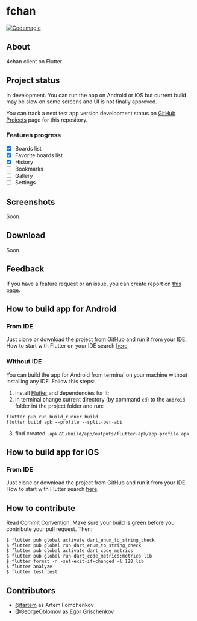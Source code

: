 # fchan

[![Codemagic](https://api.codemagic.io/apps/5f762964afe9c4000f3e41ce/5f762964afe9c4000f3e41cd/status_badge.svg)](https://codemagic.io/apps/5f762964afe9c4000f3e41ce/5f762964afe9c4000f3e41cd/latest_build)

## About

4chan client on Flutter.

## Project status

In development. You can run the app on Android or iOS but current build may be slow on some screens and UI is not finally approved.

You can track a next test app version development status on [GitHub Projects](https://github.com/fartem/fchan/projects) page for this repository.

### Features progress

* [x] Boards list
* [x] Favorite boards list
* [x] History
* [ ] Bookmarks
* [ ] Gallery
* [ ] Settings

## Screenshots

Soon.

## Download

Soon.

## Feedback

If you have a feature request or an issue, you can create report on [this page](https://github.com/fartem/fchan/issues).

## How to build app for Android

### From IDE

Just clone or download the project from GitHub and run it from your IDE. How to start with Flutter on your IDE search [here](https://flutter.dev/docs/get-started/editor).

### Without IDE

You can build the app for Android from terminal on your machine without installing any IDE. Follow this steps:

1. install [Flutter](https://flutter.dev/docs/get-started/install) and dependencies for it;
2. in terminal change current directory (by command `cd`) to the `android` folder int the project folder and run:

```shell
flutter pub run build_runner build
flutter build apk --profile --split-per-abi
```

3. find created `.apk` at `/build/app/outputs/flutter-apk/app-profile.apk`.

## How to build app for iOS

### From IDE

Just clone or download the project from GitHub and run it from your IDE. How to start with Flutter search [here](https://flutter.dev/docs/get-started/editor).

## How to contribute

Read [Commit Convention](https://github.com/fartem/repository-rules/blob/master/commit-convention/COMMIT_CONVENTION.md). Make sure your build is green before you contribute your pull request. Then:

```shell
$ flutter pub global activate dart_enum_to_string_check
$ flutter pub global run dart_enum_to_string_check
$ flutter pub global activate dart_code_metrics
$ flutter pub global run dart_code_metrics:metrics lib
$ flutter format -n -set-exit-if-changed -l 120 lib
$ flutter analyze
$ flutter test test
```

## Contributors

* [@fartem](https://github.com/fartem) as Artem Fomchenkov
* [@GeorgeOblomov](https://github.com/GeorgeOblomov) as Egor Grischenkov
